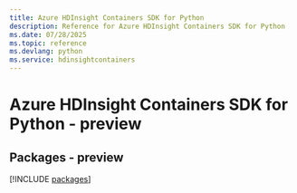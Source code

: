 ```yaml
---
title: Azure HDInsight Containers SDK for Python
description: Reference for Azure HDInsight Containers SDK for Python
ms.date: 07/28/2025
ms.topic: reference
ms.devlang: python
ms.service: hdinsightcontainers
---
```

# Azure HDInsight Containers SDK for Python - preview
## Packages - preview
[!INCLUDE [packages](hdinsight-containers-index.md)]